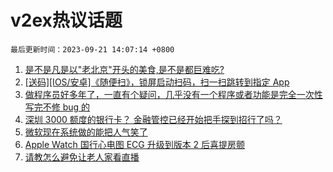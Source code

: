 # v2ex热议话题

`最后更新时间：2023-09-21 14:07:14 +0800`

1. [是不是凡是以"老北京"开头的美食,是不是都巨难吃?](https://www.v2ex.com/t/975557)
1. [[送码][IOS/安卓]《随便扫》，锁屏启动扫码，扫一扫跳转到指定 App](https://www.v2ex.com/t/975667)
1. [做程序员好多年了，一直有个疑问，几乎没有一个程序或者功能是完全一次性写完不修 bug 的](https://www.v2ex.com/t/975722)
1. [深圳 3000 额度的银行卡？ 金融管控已经开始把手探到招行了吗？](https://www.v2ex.com/t/975758)
1. [微软现在系统做的能把人气笑了](https://www.v2ex.com/t/975546)
1. [Apple Watch 国行心电图 ECG 升级到版本 2 后喜提房颤](https://www.v2ex.com/t/975599)
1. [请教怎么避免让老人家看直播](https://www.v2ex.com/t/975750)

